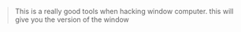 
> This is a really good tools when hacking window computer.
> this will give you the version of the window  